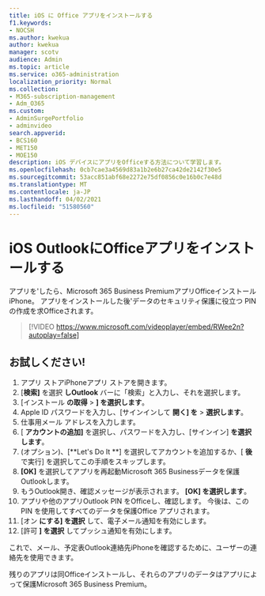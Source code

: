 ```yaml
---
title: iOS に Office アプリをインストールする
f1.keywords:
- NOCSH
ms.author: kwekua
author: kwekua
manager: scotv
audience: Admin
ms.topic: article
ms.service: o365-administration
localization_priority: Normal
ms.collection:
- M365-subscription-management
- Adm_O365
ms.custom:
- AdminSurgePortfolio
- adminvideo
search.appverid:
- BCS160
- MET150
- MOE150
description: iOS デバイスにアプリをOfficeする方法について学習します。
ms.openlocfilehash: 0cb7cae3a4569d83a1b2e6b27ca42de2142f30e5
ms.sourcegitcommit: 53acc851abf68e2272e75df0856c0e16b0c7e48d
ms.translationtype: MT
ms.contentlocale: ja-JP
ms.lasthandoff: 04/02/2021
ms.locfileid: "51580560"
---
```

# <a name="install-outlook-and-office-apps-on-ios-devices"></a>iOS OutlookにOfficeアプリをインストールする

アプリを&#39;したら、Microsoft 365 Business PremiumアプリOfficeインストールiPhone。 アプリをインストールした後&#39;データのセキュリティ保護に役立つ PIN の作成を求Officeされます。

> [!VIDEO https://www.microsoft.com/videoplayer/embed/RWee2n?autoplay=false]

## <a name="try-it"></a>お試しください!

1. アプリ ストアiPhoneアプリ ストアを開きます。
2. [**検索]** を選択 **しOutlook** バーに「検索」と入力し、それを選択します。
3. [インストール **の取得**   >   **] を選択します**。
4. Apple ID パスワードを入力し、[サインインして **開く] を**  >   **選択します**。
5. 仕事用メール アドレスを入力します。
6. [  **アカウントの追加]** を選択し、パスワードを入力し、[サインイン]  **を選択します**。
7. (オプション)、[**Let's Do It **] を選択してアカウントを追加するか、[  **後**  で実行] を選択してこの手順をスキップします。
8. **[OK]** を選択してアプリを再起動Microsoft 365 Businessデータを保護Outlookします。
9. もうOutlook開き、確認メッセージが表示されます。 **[OK] を選択します**。
10. アプリや他のアプリOutlook PIN をOfficeし、確認します。 今後は、この PIN を使用してすべてのデータを保護Office アプリされます。
11. [オン  **にする] を選択**  して、電子メール通知を有効にします。
12. [許可  **] を選択** してプッシュ通知を有効にします。

これで、メール、予定表Outlook連絡先iPhoneを確認するために、ユーザーの連絡先を使用できます。

残りのアプリは同Officeインストールし、それらのアプリのデータはアプリによって保護Microsoft 365 Business Premium。